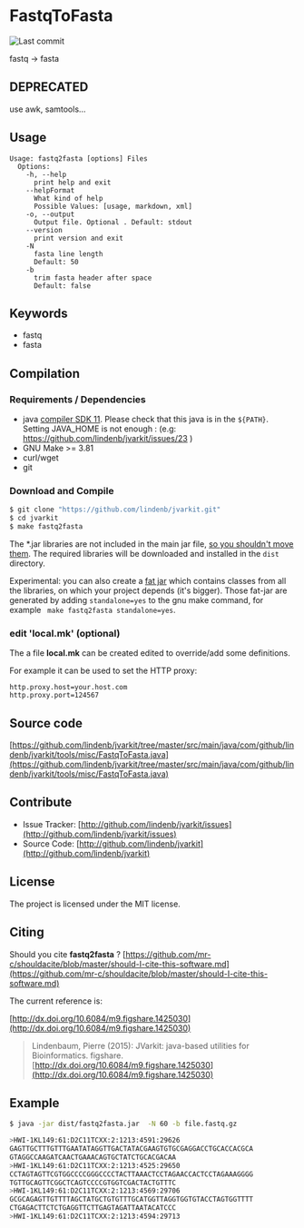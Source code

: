 # FastqToFasta

![Last commit](https://img.shields.io/github/last-commit/lindenb/jvarkit.png)

fastq -> fasta


## DEPRECATED

use awk, samtools...

## Usage

```
Usage: fastq2fasta [options] Files
  Options:
    -h, --help
      print help and exit
    --helpFormat
      What kind of help
      Possible Values: [usage, markdown, xml]
    -o, --output
      Output file. Optional . Default: stdout
    --version
      print version and exit
    -N
      fasta line length
      Default: 50
    -b
      trim fasta header after space
      Default: false

```


## Keywords

 * fastq
 * fasta


## Compilation

### Requirements / Dependencies

* java [compiler SDK 11](https://jdk.java.net/11/). Please check that this java is in the `${PATH}`. Setting JAVA_HOME is not enough : (e.g: https://github.com/lindenb/jvarkit/issues/23 )
* GNU Make >= 3.81
* curl/wget
* git


### Download and Compile

```bash
$ git clone "https://github.com/lindenb/jvarkit.git"
$ cd jvarkit
$ make fastq2fasta
```

The *.jar libraries are not included in the main jar file, [so you shouldn't move them](https://github.com/lindenb/jvarkit/issues/15#issuecomment-140099011 ).
The required libraries will be downloaded and installed in the `dist` directory.

Experimental: you can also create a [fat jar](https://stackoverflow.com/questions/19150811/) which contains classes from all the libraries, on which your project depends (it's bigger). Those fat-jar are generated by adding `standalone=yes` to the gnu make command, for example ` make fastq2fasta standalone=yes`.

### edit 'local.mk' (optional)

The a file **local.mk** can be created edited to override/add some definitions.

For example it can be used to set the HTTP proxy:

```
http.proxy.host=your.host.com
http.proxy.port=124567
```
## Source code 

[https://github.com/lindenb/jvarkit/tree/master/src/main/java/com/github/lindenb/jvarkit/tools/misc/FastqToFasta.java](https://github.com/lindenb/jvarkit/tree/master/src/main/java/com/github/lindenb/jvarkit/tools/misc/FastqToFasta.java)


## Contribute

- Issue Tracker: [http://github.com/lindenb/jvarkit/issues](http://github.com/lindenb/jvarkit/issues)
- Source Code: [http://github.com/lindenb/jvarkit](http://github.com/lindenb/jvarkit)

## License

The project is licensed under the MIT license.

## Citing

Should you cite **fastq2fasta** ? [https://github.com/mr-c/shouldacite/blob/master/should-I-cite-this-software.md](https://github.com/mr-c/shouldacite/blob/master/should-I-cite-this-software.md)

The current reference is:

[http://dx.doi.org/10.6084/m9.figshare.1425030](http://dx.doi.org/10.6084/m9.figshare.1425030)

> Lindenbaum, Pierre (2015): JVarkit: java-based utilities for Bioinformatics. figshare.
> [http://dx.doi.org/10.6084/m9.figshare.1425030](http://dx.doi.org/10.6084/m9.figshare.1425030)



## Example

```bash
$ java -jar dist/fastq2fasta.jar  -N 60 -b file.fastq.gz

>HWI-1KL149:61:D2C11TCXX:2:1213:4591:29626
GAGTTGCTTTGTTTGAATATAGGTTGACTATACGAAGTGTGCGAGGACCTGCACCACGCA
GTAGGCCAAGATCAACTGAAACAGTGCTATCTGCACGACAA
>HWI-1KL149:61:D2C11TCXX:2:1213:4525:29650
CCTAGTAGTTCGTGGCCCCGGGCCCCTACTTAAACTCCTAGAACCACTCCTAGAAAGGGG
TGTTGCAGTTCGGCTCAGTCCCCGTGGTCGACTACTGTTTC
>HWI-1KL149:61:D2C11TCXX:2:1213:4569:29706
GCGCAGAGTTGTTTTAGCTATGCTGTGTTTGCATGGTTAGGTGGTGTACCTAGTGGTTTT
CTGAGACTTCTCTGAGGTTCTTGAGTAGATTAATACATCCC
>HWI-1KL149:61:D2C11TCXX:2:1213:4594:29713
```


